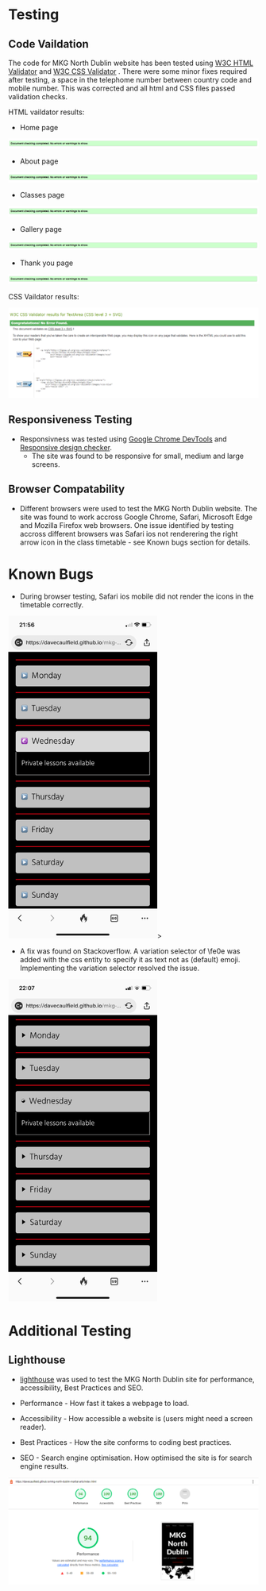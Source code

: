 # Testing

## Code Vaildation
The code for MKG North Dublin website has been tested using [W3C HTML Validator](https://validator.w3.org/) and [W3C CSS Validator](https://jigsaw.w3.org/css-validator/) . There were some minor fixes required after testing, a space in the telephome number between country code and mobile number. This was corrected and all html and CSS files passed validation checks.

HTML vaildator results:

- Home page 

![HTML home page vaildataion](/docs/readme-images/html-validator.png)

 - About page

 ![HTML About page vaildataion](/docs/readme-images/html-validator.png)

 - Classes page

 ![HTML Classes page vaildataions](/docs/readme-images/html-validator.png)

 - Gallery page

 ![HTML Gallery page vaildataion](/docs/readme-images/html-validator.png)

 - Thank you page

 ![HTML Thank you page vaildataion](/docs/readme-images/html-validator.png)



 CSS Vaildator results:

 ![CSS Vaildator results](/docs/readme-images/css-validator.png)


 ## Responsiveness Testing
- Responsivness was tested using [Google Chrome DevTools](https://developer.chrome.com/docs/devtools/) and [Responsive design checker](https://responsivedesignchecker.com/). 
    - The site was found to be responsive for small, medium and large screens.

## Browser Compatability

- Different browsers were used to test the MKG North Dublin website. The site was found to work accross Google Chrome, Safari, Microsoft Edge and Mozilla Firefox web browsers. One issue identified by testing accross different browsers was Safari ios not renderering the right arrow icon in the class timetable - see Known bugs section for details.  


# Known Bugs
- During browser testing, Safari ios mobile did not render the icons in the timetable correctly.


<img src="docs/readme-images/timetable-bug.png" width="300" height="650" alt="screen shot of timetable bug"/>>


- A fix was found on Stackoverflow. A variation selector of \fe0e was added with the css entity to specify it as text not as (default) emoji. Implementing the variation selector resolved the issue.


<img src="docs/readme-images/timetable-fix.png" width="300" height="650" alt="screen shot of timetable fix"/>


# Additional Testing

## Lighthouse
- [lighthouse](https://developers.google.com/web/tools/lighthouse) was used to test the MKG North Dublin site for performance, accessibility, Best Practices and SEO.

- Performance - How fast it takes a webpage to load.
- Accessibility - How accessible a website is (users might need a screen reader).
- Best Practices - How the site conforms to coding best practices.
- SEO - Search engine optimisation. How optimised the site is for search engine results.


![Lighthouse screen shot](/docs/readme-images/lighthouse.png)